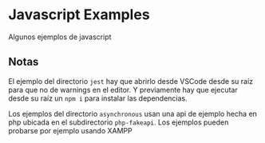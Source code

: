 # Javascript Examples

Algunos ejemplos de javascript

## Notas

El ejemplo del directorio `jest` hay que abrirlo desde VSCode desde su raíz para que no de warnings en el editor. Y previamente hay que ejecutar desde su raíz un `npm i` para instalar las dependencias.

Los ejemplos del directorio `asynchronous` usan una api de ejemplo hecha en php ubicada en el subdirectorio `php-fakeapi`. Los ejemplos pueden probarse por ejemplo usando XAMPP
